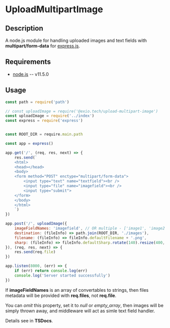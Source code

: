 # UploadMultipartImage

## Description
A node.js module for handling uploaded images and text fields with
**multipart/form-data** for [express.js](https://www.npmjs.com/package/express).

## Requirements
- [node.js](https://nodejs.org/) -- v11.5.0

## Usage
```javascript
const path = require('path')

// const uploadImage = require('@exio.tech/upload-multipart-image')
const uploadImage = require('../index')
const express = require('express')


const ROOT_DIR = require.main.path

const app = express()

app.get('/', (req, res, next) => {
    res.send(`
    <html>
    <head></head>
    <body>
    <form method="POST" enctype="multipart/form-data">
        <input type="text" name="textfield"><br />
        <input type="file" name="imagefield"><br />
        <input type="submit">
    </form>
    </body>
    </html>
    `)
})

app.post('/', uploadImage({
    imageFieldNames: 'imagefield', // OR multiple - ['image1', 'image2']
    destination: (fileInfo) => path.join(ROOT_DIR, './images'),
    filename: (fileInfo) => fileInfo.defaultFilename + '.png',
    sharp: (fileInfo) => fileInfo.defaultSharp.rotate(140).resize(400, 400).png(),
}), (req, res, next) => {
    res.send(req.file)
})

app.listen(8000, (err) => {
    if (err) return console.log(err)
    console.log('Server started successfully')
})
```
If **imageFieldNames** is an array of convertables to strings, then files metadata will be provided
with **req.files**, not **req.file**.

You can _omit_ this property, set it to _null_ or _empty_array_, then images will be simply thrown away, and middleware will act as simle text field handler.

Details see in **TSDocs**.